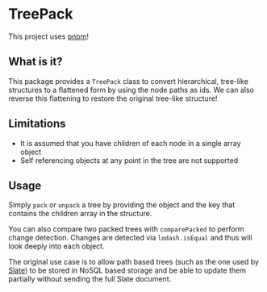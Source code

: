 # TreePack

This project uses [pnpm](https://pnpm.io/)!

## What is it?

This package provides a `TreePack` class to convert hierarchical, tree-like structures to a flattened form by using the node paths as ids. We can also reverse this flattening to restore the original tree-like structure!

## Limitations

- It is assumed that you have children of each node in a single array object
- Self referencing objects at any point in the tree are not supported

## Usage

Simply `pack` or `unpack` a tree by providing the object and the key that contains the children array in the structure.

You can also compare two packed trees with `comparePacked` to perform change detection. Changes are detected via `lodash.isEqual` and thus will look deeply into each object.

The original use case is to allow path based trees (such as the one used by [Slate](https://www.slatejs.org/)) to be stored in NoSQL based storage and be able to update them partially without sending the full Slate document.
